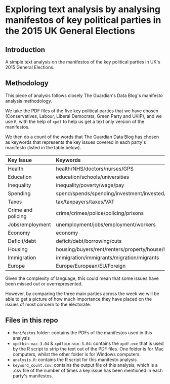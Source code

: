 # Exploring text analysis by analysing manifestos of key political parties in the 2015 UK General Elections

## Introduction
A simple text analysis on the manifestos of the key political parties in UK's 2015 General Elections.

## Methodology
This piece of analysis follows closely The Guardian's Data Blog's manifesto analysis methodology.

We take the PDF files of the five key political parties that we have chosen (Conservatives, Labour, Liberal Democrats, Green Party and UKIP), and we use `R`, with the help of `xpdf` to help us get a text only version of the manifestos.

We then do a count of the words that The Guardian Data Blog has chosen as keywords that represents the key issues covered in each party's manifesto (listed in the table below).

Key Issue          | Keywords
:----------------- | :-----------------
Health             | health/NHS/doctors/nurses/GPS      
Education          | education/schools/universities        
Inequality         | inequality/poverty/wage/pay
Spending           | spend/spends/spending/investment/invested/investing/invest
Taxes              | tax/taxpayers/taxes/VAT
Crime and policing | crime/crimes/police/policing/prisons
Jobs/employment    | unemployment/jobs/employment/workers
Economy            | economy
Deficit/debt       | deficit/debt/borrowing/cuts
Housing            | housing/buyers/rent/renters/property/house/housebuilding
Immigration        | immigration/immigrants/migration/migrants
Europe             | Europe/European/EU/Foreign

Given the complexity of language, this could mean that some issues have been missed out or overrepresented.

However, by comparing the three main parties across the week we will be able to get a picture of how much importance they have placed on the issues of most concern to the electorate.

## Files in this repo
- `Manifestos` folder: contains the PDFs of the manifestos used in this analysis
- `xpdfbin-mac-3.04` & `xpdfbin-win-3.04`: contains the `xpdf.exe` that is used by the R script to strip the text out of the PDF files. One folder is for Mac computers, whilst the other folder is for Windows computers.
- `analysis.R`: contains the R script for this manifesto analysis
- `keyword_count.csv`: contains the output file of this analysis, which is a .csv file of the number of times a key issue has been mentioned in each party's manifestos.
